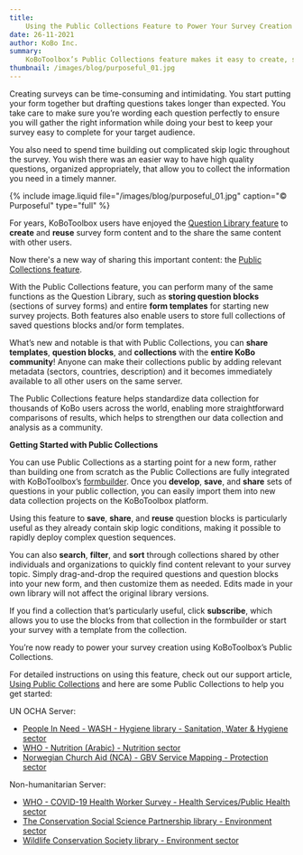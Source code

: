 ```yaml
---
title:
    Using the Public Collections Feature to Power Your Survey Creation
date: 26-11-2021
author: KoBo Inc.
summary:
    KoBoToolbox’s Public Collections feature makes it easy to create, store, and share questions across surveys, teams, and organizations. KoBoToolbox’s Public Collections feature makes it easy to create, store, and share questions across surveys, teams, and organizations.
thumbnail: /images/blog/purposeful_01.jpg
---
```


Creating surveys can be time-consuming and intimidating. You start putting your form together but drafting questions takes longer than expected. You take care to make sure you’re wording each question perfectly to ensure you will gather the right information while doing your best to keep your survey easy to complete for your target audience. 

You also need to spend time building out complicated skip logic throughout the survey. You wish there was an easier way to have high quality questions, organized appropriately, that allow you to collect the information you need in a timely manner. 

{% include image.liquid file="/images/blog/purposeful_01.jpg" caption="© Purposeful" type="full" %}

For years, KoBoToolbox users have enjoyed the [Question Library feature](https://support.kobotoolbox.org/question_library.html) to **create** and **reuse** survey form content and to the share the same content with other users.

Now there's a new way of sharing this important content: the [Public Collections feature](https://support.kobotoolbox.org/using_public_collections.html).

With the Public Collections feature, you can perform many of the same functions as the Question Library, such as **storing question blocks** (sections of survey forms) and entire **form templates** for starting new survey projects. Both features also enable users to store full collections of saved questions blocks and/or form templates.

What’s new and notable is that with Public Collections, you can **share templates**, **question blocks**, and **collections** with the **entire KoBo community**! Anyone can make their collections public by adding relevant metadata (sectors, countries, description) and it becomes immediately available to all other users on the same server.

The Public Collections feature helps standardize data collection for thousands of KoBo users across the world, enabling more straightforward comparisons of results, which helps to strengthen our data collection and analysis as a community.

**Getting Started with Public Collections**

You can use Public Collections as a starting point for a new form, rather than building one from scratch as the Public Collections are fully integrated with KoBoToolbox’s [formbuilder](https://support.kobotoolbox.org/formbuilder.html). Once you **develop**, **save**, and **share** sets of questions in your public collection, you can easily import them into new data collection projects on the KoBoToolbox platform.

Using this feature to **save**, **share**, and **reuse** question blocks is particularly useful as they already contain skip logic conditions, making it possible to rapidly deploy complex question sequences.

You can also **search**, **filter**, and **sort** through collections shared by other individuals and organizations to quickly find content relevant to your survey topic. Simply drag-and-drop the required questions and question blocks into your new form, and then customize them as needed. Edits made in your own library will not affect the original library versions.

If you find a collection that’s particularly useful, click **subscribe**, which allows you to use the blocks from that collection in the formbuilder or start your survey with a template from the collection.

You’re now ready to power your survey creation using KoBoToolbox’s Public Collections.

For detailed instructions on using this feature, check out our support article, [Using Public Collections](https://support.kobotoolbox.org/using_public_collections.html) and here are some Public Collections to help you get started:

UN OCHA Server:
- [People In Need - WASH - Hygiene library - Sanitation, Water & Hygiene sector](https://kobo.humanitarianresponse.info/#/library/asset/aTT4tDoWmMfQvG8ftuwMEy)
- [WHO - Nutrition (Arabic) - Nutrition sector](https://kobo.humanitarianresponse.info/#/library/asset/aBXA8foUtKsZ6QTXqXkXK7)
- [Norwegian Church Aid (NCA) - GBV Service Mapping - Protection sector](https://kobo.humanitarianresponse.info/#/library/asset/abKqRQHjYPzfc8QXpARs7x)

Non-humanitarian Server:
- [WHO - COVID-19 Health Worker Survey - Health Services/Public Health sector](https://kf.kobotoolbox.org/#/library/asset/aMFHmTfzD8nwDW6iQ39N9E)
- [The Conservation Social Science Partnership library - Environment sector](https://kf.kobotoolbox.org/#/library/asset/amA6gEzGueP5RdxuXtSKvd)
- [Wildlife Conservation Society library - Environment sector](https://kf.kobotoolbox.org/#/library/asset/aDUARi8jTCAkK2ETie9nAe)

